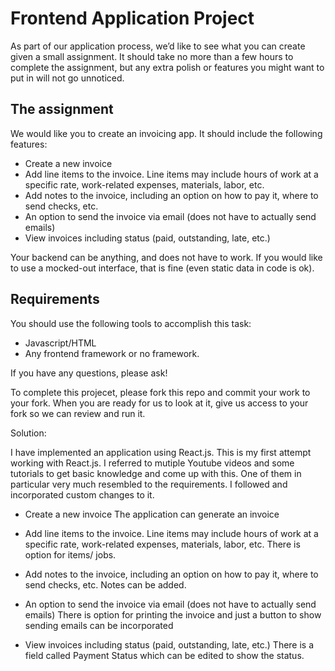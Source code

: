 # Frontend Application Project

As part of our application process, we’d like to see what you can create given a small assignment. It should take no more than a few hours to complete the assignment, but any extra polish or features you might want to put in will not go unnoticed.

## The assignment

We would like you to create an invoicing app. It should include the following features:

 - Create a new invoice
 - Add line items to the invoice. Line items may include hours of work at a specific rate, work-related expenses, materials, labor, etc.
 - Add notes to the invoice, including an option on how to pay it, where to send checks, etc.
 - An option to send the invoice via email (does not have to actually send emails)
 - View invoices including status (paid, outstanding, late, etc.)

Your backend can be anything, and does not have to work. If you would like to use a mocked-out interface, that is fine (even static data in code is ok).

## Requirements

You should use the following tools to accomplish this task:

 - Javascript/HTML
 - Any frontend framework or no framework.

If you have any questions, please ask!

To complete this projecet, please fork this repo and commit your work to your fork. When you are ready for us to look at it, give us access to your fork so we can review and run it.


Solution:

I have implemented an application using React.js. This is my first attempt working with React.js. I referred to 
mutiple Youtube videos and some tutorials to get basic knowledge and come up with this. One of them in particular very much resembled to the requirements. I followed and incorporated custom changes to it.

- Create a new invoice
   The application can generate an invoice

 - Add line items to the invoice. Line items may include hours of work at a specific rate, work-related expenses, materials, labor, etc.
   There is option for items/ jobs.

 - Add notes to the invoice, including an option on how to pay it, where to send checks, etc.
   Notes can be added.

 - An option to send the invoice via email (does not have to actually send emails)
   There is option for printing the invoice and just a button to show sending emails can be incorporated
   
 - View invoices including status (paid, outstanding, late, etc.)
   There is a field called Payment Status which can be edited to show the status.
